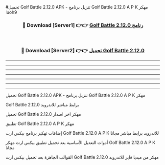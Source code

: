 #تحميل Golf Battle 2.12.0  APK - تنزيل برنامج Golf Battle 2.12.0  A P K مهكر luoh9 



<div align="center">
<h3>🔴 Download [Server1] 👉👉 <a href="https://apkdownload10.web.app/?title=Golf Battle 2.12.0 ">Golf Battle 2.12.0  رنامج</a></h3><br>

<h3>🔴 Download [Server2] 👉👉 <a href="https://apkdownload10.web.app/?title=Golf Battle 2.12.0 ">تحميل Golf Battle 2.12.0  </a></h3>
</div>


----------------------------------------------------------

----------------------------------------------------------

----------------------------------------------------------

----------------------------------------------------------

----------------------------------------------------------

----------------------------------------------------------

----------------------------------------------------------

تحميل Golf Battle 2.12.0  APK - تنزيل برنامج Golf Battle 2.12.0  A P K مهكر

Golf Battle 2.12.0  برابط مباشر للاندرويد

تحميل Golf Battle 2.12.0  مهكر اخر اصدار

تطبيق Golf Battle 2.12.0  A P K مهكر

إضافات تهكير برنامج بيكس ارت Golf Battle 2.12.0  A P K للاندرويد برابط مباشر مجانا

أدوات التعديل الأساسية بعد تحميل تطبيق بيكس ارت مهكر Golf Battle 2.12.0  A P K مجانا

القوالب الجاهزة بعد تحميل بيكس ارت Golf Battle 2.12.0  مهكر من ميديا فاير للاندرويد


